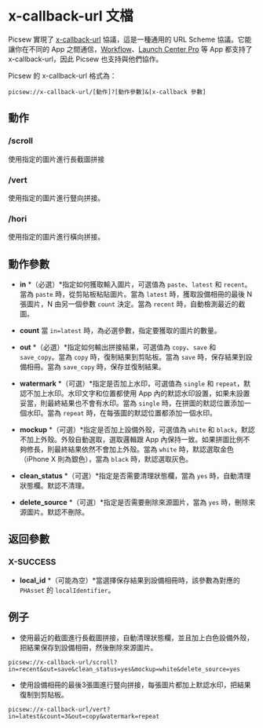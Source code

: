 # x-callback-url 文檔

Picsew 實現了 [x-callback-url](http://x-callback-url.com/) 協議，這是一種通用的 URL Scheme 協議。它能讓你在不同的 App 之間通信，[Workflow](https://workflow.is/)、[Launch Center Pro](https://contrast.co/launch-center-pro/) 等 App 都支持了 x-callback-url，因此 Picsew 也支持與他們協作。

Picsew 的 x-callback-url 格式為：

```
picsew://x-callback-url/[動作]?[動作參數]&[x-callback 參數]
```

## 動作

### /scroll

使用指定的圖片進行長截圖拼接

### /vert

使用指定的圖片進行豎向拼接。

### /hori

使用指定的圖片進行橫向拼接。

## 動作參數

- **in** *（必選）*指定如何獲取輸入圖片，可選值為 `paste`、`latest` 和 `recent`。當為 `paste` 時，從剪貼板粘貼圖片。當為 `latest` 時，獲取設備相冊的最後 N 張圖片，N 由另一個參數 `count` 決定。當為 `recent` 時，自動檢測最近的截圖。

- **count** 當 `in=latest` 時，為必選參數，指定要獲取的圖片的數量。
    
- **out** *（必選）*指定如何輸出拼接結果，可選值為 `copy`、`save` 和 `save_copy`。當為 `copy` 時，復制結果到剪貼板。當為 `save` 時，保存結果到設備相冊。當為 `save_copy` 時，保存並復制結果。

- **watermark** *（可選）*指定是否加上水印，可選值為 `single` 和 `repeat`，默認不加上水印。水印文字和位置都使用 App 內的默認水印設置，如果未設置妥當，則最終結果也不會有水印。當為 `single` 時，在拼圖的默認位置添加一個水印。當為 `repeat` 時，在每張圖的默認位置都添加一個水印。

- **mockup** *（可選）*指定是否加上設備外殼，可選值為 `white` 和 `black`，默認不加上外殼。外殼自動選取，選取邏輯跟 App 內保持一致。如果拼圖比例不夠修長，則最終結果依然不會加上外殼。當為 `white` 時，默認選取金色（iPhone X 則為銀色），當為 `black` 時，默認選取灰色。

- **clean_status** *（可選）*指定是否需要清理狀態欄，當為 `yes` 時，自動清理狀態欄。默認不清理。

- **delete_source** *（可選）*指定是否需要刪除來源圖片，當為 `yes` 時，刪除來源圖片。默認不刪除。


## 返回參數

### X-SUCCESS

- **local_id** *（可能為空）*當選擇保存結果到設備相冊時，該參數為對應的 `PHAsset` 的 `localIdentifier`。


## 例子

- 使用最近的截圖進行長截圖拼接，自動清理狀態欄，並且加上白色設備外殼，把結果保存到設備相冊，然後刪除來源圖片。

```
picsew://x-callback-url/scroll?in=recent&out=save&clean_status=yes&mockup=white&delete_source=yes
```

- 使用設備相冊的最後3張圖進行豎向拼接，每張圖片都加上默認水印，把結果復制到剪貼板。

```
picsew://x-callback-url/vert?in=latest&count=3&out=copy&watermark=repeat
```

